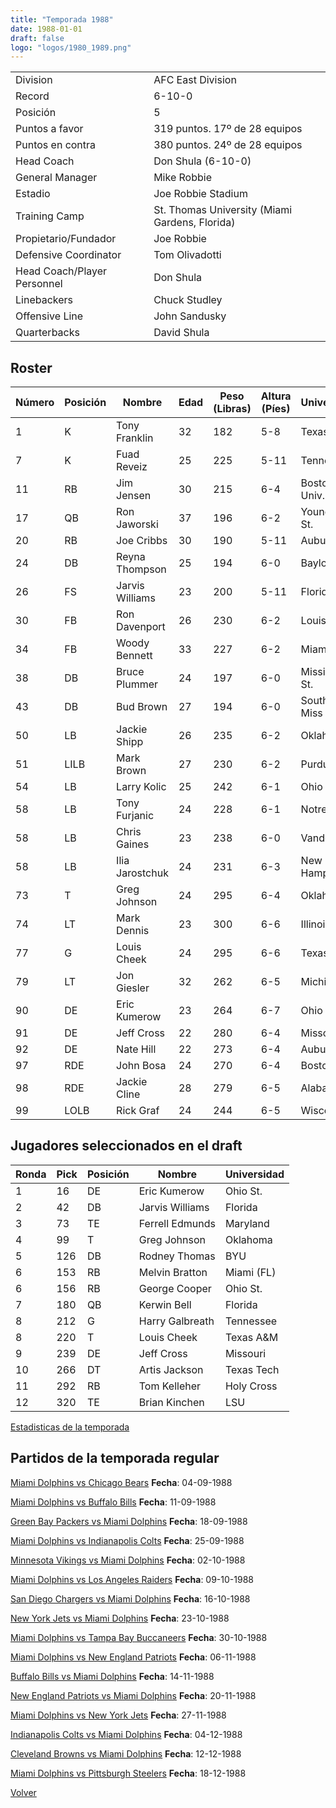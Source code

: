 ```yaml
---
title: "Temporada 1988"
date: 1988-01-01
draft: false
logo: "logos/1980_1989.png"
---
```


|                      |                      |
|-------------------------|---------------------------|
| Division               | AFC East Division            |
| Record                 | 6-10-0              |
| Posición               | 5            |
| Puntos a favor         | 319 puntos. 17º de 28 equipos           |
| Puntos en contra       | 380 puntos. 24º de 28 equipos       |
| Head Coach             | Don Shula (6-10-0)               |
| General Manager        | Mike Robbie      |
| Estadio                | Joe Robbie Stadium             |
| Training Camp          | St. Thomas University (Miami Gardens, Florida)        |
| Propietario/Fundador | Joe Robbie |
| Defensive Coordinator | Tom Olivadotti |
| Head Coach/Player Personnel | Don Shula |
| Linebackers | Chuck Studley |
| Offensive Line | John Sandusky |
| Quarterbacks | David Shula |


## Roster

| Número | Posición | Nombre           | Edad | Peso (Libras) | Altura (Píes) | Universidad          |
|--------|----------|------------------|------|---------------|---------------|----------------------|
| 1 | K | Tony Franklin | 32 | 182 | 5-8 | Texas A&M |
| 7 | K | Fuad Reveiz | 25 | 225 | 5-11 | Tennessee |
| 11 | RB | Jim Jensen | 30 | 215 | 6-4 | Boston Univ. |
| 17 | QB | Ron Jaworski | 37 | 196 | 6-2 | Youngstown St. |
| 20 | RB | Joe Cribbs | 30 | 190 | 5-11 | Auburn |
| 24 | DB | Reyna Thompson | 25 | 194 | 6-0 | Baylor |
| 26 | FS | Jarvis Williams | 23 | 200 | 5-11 | Florida |
| 30 | FB | Ron Davenport | 26 | 230 | 6-2 | Louisville |
| 34 | FB | Woody Bennett | 33 | 227 | 6-2 | Miami (FL) |
| 38 | DB | Bruce Plummer | 24 | 197 | 6-0 | Mississippi St. |
| 43 | DB | Bud Brown | 27 | 194 | 6-0 | Southern Miss |
| 50 | LB | Jackie Shipp | 26 | 235 | 6-2 | Oklahoma |
| 51 | LILB | Mark Brown | 27 | 230 | 6-2 | Purdue |
| 54 | LB | Larry Kolic | 25 | 242 | 6-1 | Ohio St. |
| 58 | LB | Tony Furjanic | 24 | 228 | 6-1 | Notre Dame |
| 58 | LB | Chris Gaines | 23 | 238 | 6-0 | Vanderbilt |
| 58 | LB | Ilia Jarostchuk | 24 | 231 | 6-3 | New Hampshire |
| 73 | T | Greg Johnson | 24 | 295 | 6-4 | Oklahoma |
| 74 | LT | Mark Dennis | 23 | 300 | 6-6 | Illinois |
| 77 | G | Louis Cheek | 24 | 295 | 6-6 | Texas A&M |
| 79 | LT | Jon Giesler | 32 | 262 | 6-5 | Michigan |
| 90 | DE | Eric Kumerow | 23 | 264 | 6-7 | Ohio St. |
| 91 | DE | Jeff Cross | 22 | 280 | 6-4 | Missouri |
| 92 | DE | Nate Hill | 22 | 273 | 6-4 | Auburn |
| 97 | RDE | John Bosa | 24 | 270 | 6-4 | Boston Col. |
| 98 | RDE | Jackie Cline | 28 | 279 | 6-5 | Alabama |
| 99 | LOLB | Rick Graf | 24 | 244 | 6-5 | Wisconsin |


## Jugadores seleccionados en el draft

| Ronda | Pick | Posición | Nombre           | Universidad          |
|-------|------|----------|------------------|----------------------|
| 1 | 16 | DE | Eric Kumerow | Ohio St. |
| 2 | 42 | DB | Jarvis Williams | Florida |
| 3 | 73 | TE | Ferrell Edmunds | Maryland |
| 4 | 99 | T | Greg Johnson | Oklahoma |
| 5 | 126 | DB | Rodney Thomas | BYU |
| 6 | 153 | RB | Melvin Bratton | Miami (FL) |
| 6 | 156 | RB | George Cooper | Ohio St. |
| 7 | 180 | QB | Kerwin Bell | Florida |
| 8 | 212 | G | Harry Galbreath | Tennessee |
| 8 | 220 | T | Louis Cheek | Texas A&M |
| 9 | 239 | DE | Jeff Cross | Missouri |
| 10 | 266 | DT | Artis Jackson | Texas Tech |
| 11 | 292 | RB | Tom Kelleher | Holy Cross |
| 12 | 320 | TE | Brian Kinchen | LSU |



[Estadisticas de la temporada](/historia/stats/1988)

## Partidos de la temporada regular

[Miami Dolphins vs Chicago Bears](/historia/partidos/mia-chi-19880904) **Fecha**: 04-09-1988

[Miami Dolphins vs Buffalo Bills](/historia/partidos/mia-buf-19880911) **Fecha**: 11-09-1988

[Green Bay Packers vs Miami Dolphins](/historia/partidos/gb-mia-19880918) **Fecha**: 18-09-1988

[Miami Dolphins vs Indianapolis Colts](/historia/partidos/mia-ind-19880925) **Fecha**: 25-09-1988

[Minnesota Vikings vs Miami Dolphins](/historia/partidos/min-mia-19881002) **Fecha**: 02-10-1988

[Miami Dolphins vs Los Angeles Raiders](/historia/partidos/mia-rai-19881009) **Fecha**: 09-10-1988

[San Diego Chargers vs Miami Dolphins](/historia/partidos/sd-mia-19881016) **Fecha**: 16-10-1988

[New York Jets vs Miami Dolphins](/historia/partidos/nyj-mia-19881023) **Fecha**: 23-10-1988

[Miami Dolphins vs Tampa Bay Buccaneers](/historia/partidos/mia-tb-19881030) **Fecha**: 30-10-1988

[Miami Dolphins vs New England Patriots](/historia/partidos/mia-ne-19881106) **Fecha**: 06-11-1988

[Buffalo Bills vs Miami Dolphins](/historia/partidos/buf-mia-19881114) **Fecha**: 14-11-1988

[New England Patriots vs Miami Dolphins](/historia/partidos/ne-mia-19881120) **Fecha**: 20-11-1988

[Miami Dolphins vs New York Jets](/historia/partidos/mia-nyj-19881127) **Fecha**: 27-11-1988

[Indianapolis Colts vs Miami Dolphins](/historia/partidos/ind-mia-19881204) **Fecha**: 04-12-1988

[Cleveland Browns vs Miami Dolphins](/historia/partidos/cle-mia-19881212) **Fecha**: 12-12-1988

[Miami Dolphins vs Pittsburgh Steelers](/historia/partidos/mia-pit-19881218) **Fecha**: 18-12-1988





[Volver](/historia)